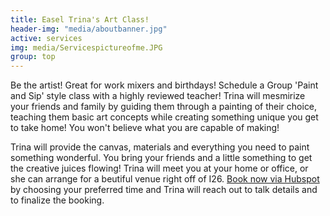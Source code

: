 ```yaml
---
title: Easel Trina's Art Class!
header-img: "media/aboutbanner.jpg"
active: services
img: media/Servicespictureofme.JPG
group: top
---
```


Be the artist! Great for work mixers and birthdays! Schedule a Group 'Paint and Sip' style class with a highly reviewed teacher! Trina will mesmirize your friends and family by guiding them through a painting of their choice, teaching them basic art concepts while creating something unique you get to take home! You won't believe what you are capable of making! 

Trina will provide the canvas, materials and everything you need to paint something wonderful. You bring your friends and a little something to get the creative juices flowing! Trina will meet you at your home or office, or she can arrange for a beutiful venue right off of I26. [Book now via Hubspot](https://meetings.hubspot.com/trinaisartsy) by choosing your preferred time and Trina will reach out to talk details and to finalize the booking. 